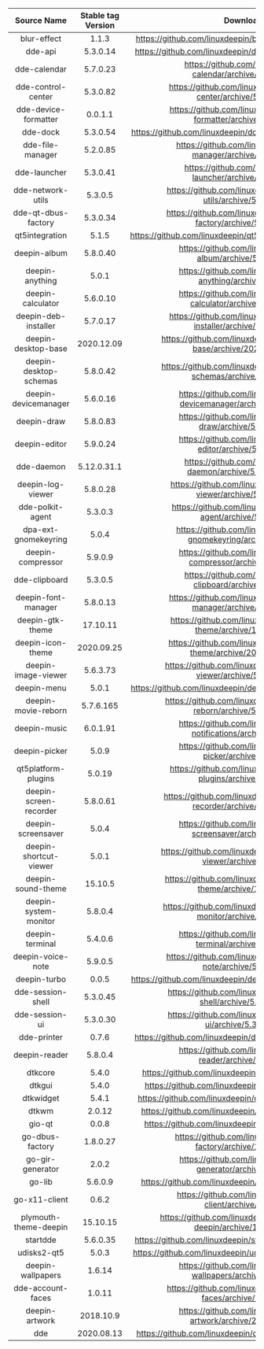 |      Source Name       | Stable tag Version |                        Download Link                         |
| :--------------------: | :----------------: | :----------------------------------------------------------: |
|      blur-effect       |       1.1.3        | https://github.com/linuxdeepin/blur-effect/archive/1.1.3.tar.gz |
|        dde-api         |      5.3.0.14      | https://github.com/linuxdeepin/dde-api/archive/5.3.0.14.tar.gz |
|      dde-calendar      |      5.7.0.23      | https://github.com/linuxdeepin/dde-calendar/archive/5.7.0.23.tar.gz |
|   dde-control-center   |      5.3.0.82      | https://github.com/linuxdeepin/dde-control-center/archive/5.3.0.82.tar.gz |
|  dde-device-formatter  |      0.0.1.1       | https://github.com/linuxdeepin/dde-device-formatter/archive/0.0.1.1.tar.gz |
|        dde-dock        |      5.3.0.54      | https://github.com/linuxdeepin/dde-dock/archive/5.3.0.47.tar.gz |
|    dde-file-manager    |      5.2.0.85      | https://github.com/linuxdeepin/dde-file-manager/archive/5.2.0.85.tar.gz |
|      dde-launcher      |      5.3.0.41      | https://github.com/linuxdeepin/dde-launcher/archive/5.3.0.41.tar.gz |
|   dde-network-utils    |      5.3.0.5       | https://github.com/linuxdeepin/dde-network-utils/archive/5.3.0.5.tar.gz |
|  dde-qt-dbus-factory   |      5.3.0.34      | https://github.com/linuxdeepin/dde-qt-dbus-factory/archive/5.3.0.34.tar.gz |
|     qt5integration     |       5.1.5        | https://github.com/linuxdeepin/qt5integration/archive/5.1.5.tar.gz |
|      deepin-album      |      5.8.0.40      | https://github.com/linuxdeepin/deepin-album/archive/5.8.0.40.tar.gz |
|    deepin-anything     |       5.0.1        | https://github.com/linuxdeepin/deepin-anything/archive/5.0.1.tar.gz |
|   deepin-calculator    |      5.6.0.10      | https://github.com/linuxdeepin/deepin-calculator/archive/5.6.0.10.tar.gz |
|  deepin-deb-installer  |      5.7.0.17      | https://github.com/linuxdeepin/deepin-deb-installer/archive/5.7.0.17.tar.gz |
|  deepin-desktop-base   |     2020.12.09     | https://github.com/linuxdeepin/deepin-desktop-base/archive/2020.12.09.tar.gz |
| deepin-desktop-schemas |      5.8.0.42      | https://github.com/linuxdeepin/deepin-desktop-schemas/archive/5.8.0.42.tar.gz |
|  deepin-devicemanager  |      5.6.0.16      | https://github.com/linuxdeepin/deepin-devicemanager/archive/5.6.0.16.tar.gz |
|      deepin-draw       |      5.8.0.83      | https://github.com/linuxdeepin/deepin-draw/archive/5.8.0.83.tar.gz |
|     deepin-editor      |      5.9.0.24      | https://github.com/linuxdeepin/deepin-editor/archive/5.9.0.24.tar.gz |
|       dde-daemon       |    5.12.0.31.1     | https://github.com/linuxdeepin/dde-daemon/archive/5.12.0.31.1.tar.gz |
|   deepin-log-viewer    |      5.8.0.28      | https://github.com/linuxdeepin/deepin-log-viewer/archive/5.8.0.28.tar.gz |
|    dde-polkit-agent    |      5.3.0.3       | https://github.com/linuxdeepin/dde-polkit-agent/archive/5.3.0.3.tar.gz |
|  dpa-ext-gnomekeyring  |       5.0.4        | https://github.com/linuxdeepin/dpa-ext-gnomekeyring/archive/5.0.4.tar.gz |
|   deepin-compressor    |      5.9.0.9       | https://github.com/linuxdeepin/deepin-compressor/archive/5.9.0.9.tar.gz |
|     dde-clipboard      |      5.3.0.5       | https://github.com/linuxdeepin/dde-clipboard/archive/5.3.0.5.tar.gz |
|  deepin-font-manager   |      5.8.0.13      | https://github.com/linuxdeepin/deepin-font-manager/archive/5.8.0.13.tar.gz |
|    deepin-gtk-theme    |      17.10.11      | https://github.com/linuxdeepin/deepin-gtk-theme/archive/17.10.11.tar.gz |
|   deepin-icon-theme    |     2020.09.25     | https://github.com/linuxdeepin/deepin-icon-theme/archive/2020.09.25.tar.gz |
|  deepin-image-viewer   |      5.6.3.73      | https://github.com/linuxdeepin/deepin-image-viewer/archive/5.6.3.73.tar.gz |
|      deepin-menu       |       5.0.1        | https://github.com/linuxdeepin/deepin-menu/archive/5.0.1.tar.gz |
|  deepin-movie-reborn   |     5.7.6.165      | https://github.com/linuxdeepin/deepin-movie-reborn/archive/5.7.6.165.tar.gz |
|      deepin-music      |      6.0.1.91      | https://github.com/linuxdeepin/deepin-notifications/archive/3.3.4.tar.gz |
|     deepin-picker      |       5.0.9        | https://github.com/linuxdeepin/deepin-picker/archive/5.0.9.tar.gz |
|  qt5platform-plugins   |       5.0.19       | https://github.com/linuxdeepin/qt5platform-plugins/archive/5.0.19.tar.gz |
| deepin-screen-recorder |      5.8.0.61      | https://github.com/linuxdeepin/deepin-screen-recorder/archive/5.8.0.61.tar.gz |
|   deepin-screensaver   |       5.0.4        | https://github.com/linuxdeepin/deepin-screensaver/archive/5.0.4.tar.gz |
| deepin-shortcut-viewer |       5.0.1        | https://github.com/linuxdeepin/deepin-shortcut-viewer/archive/5.0.3.tar.gz |
|   deepin-sound-theme   |      15.10.5       | https://github.com/linuxdeepin/deepin-sound-theme/archive/15.10.5.tar.gz |
| deepin-system-monitor  |      5.8.0.4       | https://github.com/linuxdeepin/deepin-system-monitor/archive/5.8.0.4.tar.gz |
|    deepin-terminal     |      5.4.0.6       | https://github.com/linuxdeepin/deepin-terminal/archive/5.4.0.6.tar.gz |
|   deepin-voice-note    |      5.9.0.5       | https://github.com/linuxdeepin/deepin-voice-note/archive/5.9.0.5.tar.gz |
|      deepin-turbo      |       0.0.5        | https://github.com/linuxdeepin/deepin-turbo/archive/0.0.5.tar.gz |
|   dde-session-shell    |      5.3.0.45      | https://github.com/linuxdeepin/dde-session-shell/archive/5.3.0.45.tar.gz |
|     dde-session-ui     |      5.3.0.30      | https://github.com/linuxdeepin/dde-session-ui/archive/5.3.0.30.tar.gz |
|      dde-printer       |       0.7.6        | https://github.com/linuxdeepin/dde-printer/archive/0.7.6.tar.gz |
|     deepin-reader      |      5.8.0.4       | https://github.com/linuxdeepin/deepin-reader/archive/5.8.0.4.tar.gz |
|        dtkcore         |       5.4.0        | https://github.com/linuxdeepin/dtkcore/archive/5.4.0.tar.gz  |
|         dtkgui         |       5.4.0        | https://github.com/linuxdeepin/dtkgui/archive/5.4.0.tar.gz  |
|       dtkwidget        |       5.4.1        | https://github.com/linuxdeepin/dtkwidget/archive/5.4.1.tar.gz |
|         dtkwm          |       2.0.12       | https://github.com/linuxdeepin/dtkwm/archive/2.0.12.tar.gz  |
|         gio-qt         |       0.0.8        | https://github.com/linuxdeepin/gio-qt/archive/0.0.8.tar.gz  |
|    go-dbus-factory     |      1.8.0.27      | https://github.com/linuxdeepin/go-dbus-factory/archive/1.8.0.27.tar.gz |
|    go-gir-generator    |        2.0.2       | https://github.com/linuxdeepin/go-gir-generator/archive/2.0.2.tar.gz |
|         go-lib         |       5.6.0.9      | https://github.com/linuxdeepin/go-lib/archive/5.6.0.9.tar.gz |
|     go-x11-client      |        0.6.2       | https://github.com/linuxdeepin/go-x11-client/archive/0.6.2.tar.gz |
| plymouth-theme-deepin  |      15.10.15      | https://github.com/linuxdeepin/plymouth-theme-deepin/archive/15.10.15.tar.gz |
|        startdde        |      5.6.0.35      | https://github.com/linuxdeepin/startdde/archive/5.6.0.35.tar.gz |
|      udisks2-qt5       |       5.0.3        | https://github.com/linuxdeepin/udisks2-qt5/archive/5.0.3.tar.gz |
|   deepin-wallpapers    |       1.6.14       | https://github.com/linuxdeepin/deepin-wallpapers/archive/1.6.14.tar.gz |
|   dde-account-faces    |       1.0.11       | https://github.com/linuxdeepin/dde-account-faces/archive/1.0.11.tar.gz |
|     deepin-artwork     |     2018.10.9      | https://github.com/linuxdeepin/deepin-artwork/archive/2018.10.9.tar.gz |
|          dde           |     2020.08.13     | https://github.com/linuxdeepin/dde/archive/2020.08.13.tar.gz |
